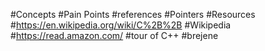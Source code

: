 #Concepts
#Pain Points
#references 
#Pointers
#Resources
#https://en.wikipedia.org/wiki/C%2B%2B
#Wikipedia
#https://read.amazon.com/
#tour of C++
#brejene
